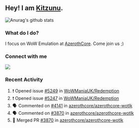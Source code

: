 ## Hey! I am [Kitzunu](https://Github.com/Kitzunu).

![Anurag's github stats](https://github-readme-stats.kitzunu.vercel.app/api?username=Kitzunu&show_icons=true)

### What do I do?

I focus on WoW Emulation at [AzerothCore](https://Github.com/AzerothCore). Come join us ;)

### Connect with me
[![](https://img.shields.io/badge/AzerothCore%20Discord-Connect%20with%20me!-green)](https://discord.com/invite/gkt4y2x)

### Recent Activity

<!--START_SECTION:activity-->
1. ❗️ Opened issue [#5249](https://github.com/WoWManiaUK/Redemption/issues/5249) in [WoWManiaUK/Redemption](https://github.com/WoWManiaUK/Redemption)
2. ❗️ Opened issue [#5247](https://github.com/WoWManiaUK/Redemption/issues/5247) in [WoWManiaUK/Redemption](https://github.com/WoWManiaUK/Redemption)
3. 🗣 Commented on [#4141](https://github.com/azerothcore/azerothcore-wotlk/issues/4141) in [azerothcore/azerothcore-wotlk](https://github.com/azerothcore/azerothcore-wotlk)
4. 🗣 Commented on [#3870](https://github.com/azerothcore/azerothcore-wotlk/issues/3870) in [azerothcore/azerothcore-wotlk](https://github.com/azerothcore/azerothcore-wotlk)
5. 🎉 Merged PR [#3870](https://github.com/azerothcore/azerothcore-wotlk/pull/3870) in [azerothcore/azerothcore-wotlk](https://github.com/azerothcore/azerothcore-wotlk)
<!--END_SECTION:activity-->
